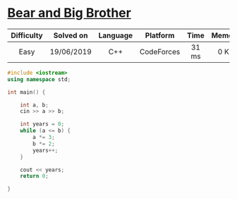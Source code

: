 # [Bear and Big Brother](https://codeforces.com/contest/791/problem/A)

| Difficulty | Solved on  | Language   | Platform   | Time       | Memory     |
| :--------: | :--------: | :--------: | :--------: | :--------: | :--------: |
| Easy       | 19/06/2019 | C++        | CodeForces | 31 ms      | 0 KB       |

```c++
#include <iostream>
using namespace std;

int main() {

    int a, b;
    cin >> a >> b;

    int years = 0;
    while (a <= b) {
        a *= 3;
        b *= 2;
        years++;
    }

    cout << years;
    return 0;

}
```
